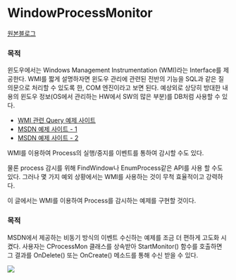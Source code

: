 # WindowProcessMonitor
[원본블로그](http://blog.naver.com/adsloader/50142012166)

### 목적
 
윈도우에서는 Windows Management Instrumentation (WMI)라는 Interface를 제공한다. WMI를 짧게 설명하자면 윈도우 관리에 관련된 전반의 기능을 SQL과 같은 질의문으로 처리할 수 있도록 한, COM 엔진이라고 보면 된다. 예상외로 상당히 방대한 내용의 윈도우 정보(OS에서 관리하는 HW에서 SW의 많은 부분)를 DB처럼 사용할 수 있다.
 
- [WMI 관련 Query 예제 사이트](http://www.scribd.com/doc/52635557/35/-InstanceCreationEvent)
- [MSDN 예제 사이트 - 1](http://msdn.microsoft.com/en-us/library/windows/desktop/aa394582(v=vs.85).aspx)
- [MSDN 예제 사이트 - 2](http://msdn.microsoft.com/en-us/library/windows/desktop/aa390424(v=vs.85).aspx)
 
WMI를 이용하여 Process의 실행/중지를 이벤트를 통하여 감시할 수도 있다.
 
물론 process 감시를 위해 FindWindow나 EnumProcess같은 API를 사용 할 수도 있다.
그러나 몇 가지 예외 상황에서는 WMI를 사용하는 것이 무척 효율적이고 강력하다.
 
이 글에서는 WMI를 이용하여 Process를 감시하는 예제를 구현할 것이다.

### 목적
 
MSDN에서 제공하는 비동기 방식의 이벤트 수신하는 예제를 조금 더 편하게 고도화 시켰다.
사용자는 CProcessMon 클래스를 상속받아 StartMonitor() 함수를 호출하면 그 결과를 OnDelete() 또는 OnCreate() 메소드를 통해 수신 받을 수 있다.

![](http://postfiles12.naver.net/20120526_251/adsloader_1337964001709Rgoa2_PNG/2.PNG?type=w2)
